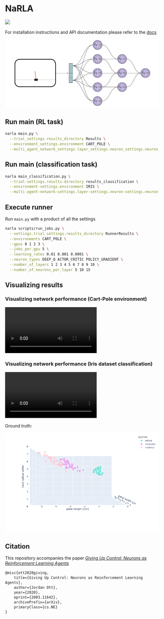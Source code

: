# NaRLA

![](https://github.com/Multi-Agent-Networks/NaRLA/actions/workflows/sphinx.yml/badge.svg)

For installation instructions and API documentation please refer to the [docs](https://multi-agent-networks.github.io/NaRLA/)

![network.png](figures%2Fnetwork.png)


## Run main (RL task)
```bash 
narla main.py \
  --trial_settings.results_directory Results \
  --environment_settings.environment CART_POLE \
  --multi_agent_network_settings.layer_settings.neuron_settings.neuron_type POLICY_GRADIENT
```

## Run main (classification task)
```bash 
narla main_classification.py \
  --trial-settings.results-directory results_classification \
  --environment-settings.environment IRIS \
  --multi-agent-network-settings.layer-settings.neuron-settings.neuron-type DEEP_Q
```

## Execute runner
Run `main.py` with a product of all the settings
```bash 
narla scripts/run_jobs.py \
  --settings.trial_settings.results_directory RunnerResults \
  --environments CART_POLE \
  --gpus 0 1 2 3 \
  --jobs_per_gpu 5 \
  --learning_rates 0.01 0.001 0.0001 \
  --neuron_types DEEP_Q ACTOR_CRITIC POLICY_GRADIENT \
  --number_of_layers 1 2 3 4 5 6 7 8 9 10 \
  --number_of_neurons_per_layer 5 10 15
```

## Visualizing results
### Visualizing network performance (Cart-Pole environment)

![trained_agent.mp4](figures/trained_agent.mp4)

### Visualizing network performance (Iris dataset classification)

![network_activity_cl.mp4](figures/network_activity_cl.mp4)

Ground truth: <br>

![ground_truth.png](figures/ground_truth.png)


## Citation
This repository accompanies the paper [*Giving Up Control: Neurons as Reinforcement Learning Agents*](https://arxiv.org/abs/2003.11642)

```
@misc{ott2020giving,
    title={Giving Up Control: Neurons as Reinforcement Learning Agents},
    author={Jordan Ott},
    year={2020},
    eprint={2003.11642},
    archivePrefix={arXiv},
    primaryClass={cs.NE}
}
```
